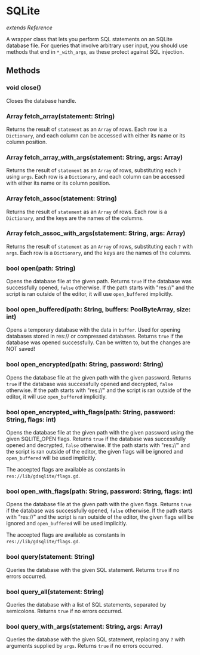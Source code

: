 # SQLite
*extends Reference*

A wrapper class that lets you perform SQL statements on an SQLite database file.
For queries that involve arbitrary user input, you should use methods that end in `*_with_args`, as these protect against SQL injection.

## Methods

### void close()
Closes the database handle.

### Array fetch_array(statement: String)
Returns the result of `statement` as an `Array` of rows.
Each row is a `Dictionary`, and each column can be accessed with either its name or its column position.

### Array fetch_array_with_args(statement: String, args: Array)
Returns the result of `statement` as an `Array` of rows, substituting each `?` using `args`.
Each row is a `Dictionary`, and each column can be accessed with either its name or its column position.

### Array fetch_assoc(statement: String)
Returns the result of `statement` as an `Array` of rows.
Each row is a `Dictionary`, and the keys are the names of the columns.

### Array fetch_assoc_with_args(statement: String, args: Array)
Returns the result of `statement` as an `Array` of rows, substituting each `?` with `args`.
Each row is a `Dictionary`, and the keys are the names of the columns.

### bool open(path: String)
Opens the database file at the given path. Returns `true` if the database was successfully opened, `false` otherwise.
If the path starts with "res://" and the script is ran outside of the editor, it will use `open_buffered` implicitly.

### bool open_buffered(path: String, buffers: PoolByteArray, size: int)
Opens a temporary database with the data in `buffer`. Used for opening databases stored in res:// or compressed databases. Returns `true` if the database was opened successfully.
Can be written to, but the changes are NOT saved!

### bool open_encrypted(path: String, password: String)
Opens the database file at the given path with the given password. Returns `true` if the database was successfully opened and decrypted, `false` otherwise.
If the path starts with "res://" and the script is ran outside of the editor, it will use `open_buffered` implicitly.

### bool open_encrypted_with_flags(path: String, password: String, flags: int)
Opens the database file at the given path with the given password using the given SQLITE_OPEN flags. Returns `true` if the database was successfully opened and decrypted, `false` otherwise.
If the path starts with "res://" and the script is ran outside of the editor, the given flags will be ignored and `open_buffered` will be used implicitly.

The accepted flags are available as constants in `res://lib/gdsqlite/flags.gd`.

### bool open_with_flags(path: String, password: String, flags: int)
Opens the database file at the given path with the given flags. Returns `true` if the database was successfully opened, `false` otherwise.
If the path starts with "res://" and the script is ran outside of the editor, the given flags will be ignored and `open_buffered` will be used implicitly.

The accepted flags are available as constants in `res://lib/gdsqlite/flags.gd`.

### bool query(statement: String)
Queries the database with the given SQL statement. Returns `true` if no errors occurred.

### bool query_all(statement: String)
Queries the database with a list of SQL statements, separated by semicolons. Returns `true` if no errors occurred.

### bool query_with_args(statement: String, args: Array)
Queries the database with the given SQL statement, replacing any `?` with arguments supplied by `args`. Returns `true` if no errors occurred.